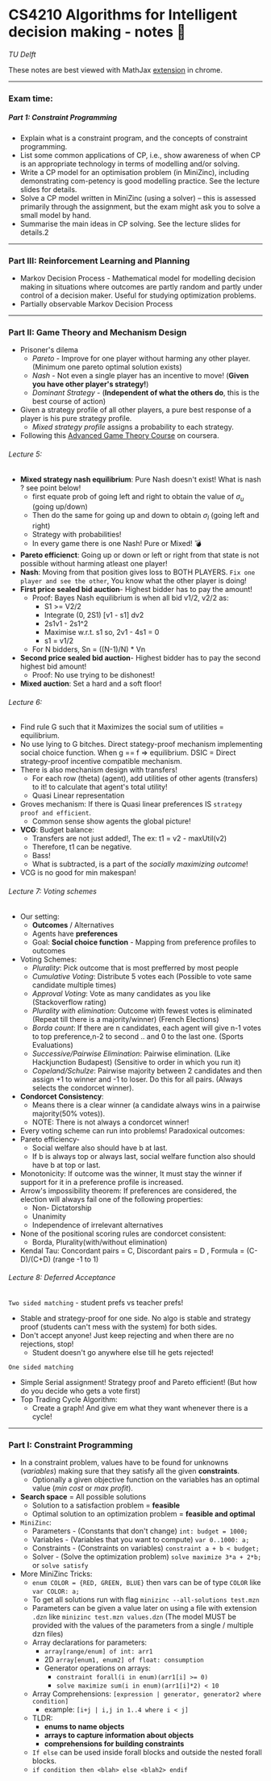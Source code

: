 # **CS4210 Algorithms for Intelligent decision making** - notes :robot:
_TU Delft_

These notes are best viewed with MathJax [extension](https://chrome.google.com/webstore/detail/github-with-mathjax/ioemnmodlmafdkllaclgeombjnmnbima) in chrome.

---
### Exam time:
##### Part 1: Constraint Programming
- Explain what is a constraint program, and the concepts of constraint programming.
- List some common applications of CP, i.e., show awareness of when CP is an appropriate technology in terms of modelling and/or solving.
- Write a CP model for an optimisation problem (in MiniZinc), including demonstrating com-petency is good modelling practice. See the lecture slides for details.
- Solve a CP model written in MiniZinc (using a solver) – this is assessed primarily through the assignment, but the exam might ask you to solve a small model by hand.
- Summarise the main ideas in CP solving. See the lecture slides for details.2


---
### Part III: Reinforcement Learning and Planning
- Markov Decision Process - Mathematical model for modelling decision making in situations where outcomes are partly random and partly under control of a decision maker. Useful for studying optimization problems.
- Partially observable Markov Decision Process


---
### Part II: Game Theory and Mechanism Design
- Prisoner's dilema
    - *Pareto* - Improve for one player without harming any other player. (Minimum one pareto optimal solution exists)
    - *Nash* - Not even a single player has an incentive to move! (**Given you have other player's strategy!**)
    - *Dominant Strategy* - (**Independent of what the others do**, this is the best course of action)
- Given a strategy profile of all other players, a pure best response of a player is his pure strategy profile.
    - *Mixed strategy profile* assigns a probability to each strategy.
- Following this [Advanced Game Theory Course](https://www.coursera.org/learn/game-theory-2/) on coursera.
###### Lecture 5:
- **Mixed strategy nash equilibrium**: Pure Nash doesn't exist! What is nash ? see point below!
    - first equate prob of going left and right to obtain the value of $\sigma_u$ (going up/down)
    - Then do the same for going up and down to obtain $\sigma_l$ (going left and right)
    - Strategy with probabilities!
    - In every game there is one Nash! Pure or Mixed! :bomb:
- **Pareto efficienct**: Going up or down or left or right from that state is not possible without harming atleast one player!
- **Nash**: Moving from that position gives loss to BOTH PLAYERS. `Fix one player and see the other`, You know what the other player is doing!
- **First price sealed bid auction**- Highest bidder has to pay the amount!
    - Proof: Bayes Nash equilibrium is when all bid v1/2, v2/2 as:
        - S1 >= V2/2
        - Integrate (0, 2S1) [v1 - s1] dv2
        - 2s1v1 - 2s1^2
        - Maximise w.r.t. s1 so, 2v1 - 4s1 = 0 
        - s1 = v1/2
    - For N bidders, Sn = ((N-1)/N) * Vn 
- **Second price sealed bid auction**- Highest bidder has to pay the second highest bid amount! 
    - Proof: No use trying to be dishonest!
- **Mixed auction**: Set a hard and a soft floor!

###### Lecture 6:
- Find rule G such that it Maximizes the social sum of utilities = equilibrium.
- No use lying to G bitches. Direct stategy-proof mechanism implementing social choice function. When g == f => equilibrium. DSIC = Direct strategy-proof incentive compatible mechanism.
- There is also mechanism design with transfers!
    - For each row (theta) (agent), add utilities of other agents (transfers) to it! to calculate that agent's total utility!
    - Quasi Linear representation
- Groves mechanism: If there is Quasi linear preferences IS `strategy proof and efficient`.
    - Common sense show agents the global picture! 
- **VCG**: Budget balance:
    - Transfers are not just added!, The ex: t1 = v2 - maxUtil(v2)
    - Therefore, t1 can be negative.
    - Bass!
    - What is subtracted, is a part of the _socially maximizing outcome_!
- VCG is no good for min makespan!


###### Lecture 7: Voting schemes
- Our setting:
    - **Outcomes** / Alternatives
    - Agents have **preferences**
    - Goal: **Social choice function** - Mapping from preference profiles to outcomes
- Voting Schemes:
    - *Plurality*: Pick outcome that is most prefferred by most people 
    - *Cumulative Voting*: Distribute 5 votes each (Possible to vote same candidate multiple times)
    - *Approval Voting*: Vote as many candidates as you like (Stackoverflow rating)
    - *Plurality with elimination*: Outcome with fewest votes is eliminated (Repeat till there is a majority/winner) (French Elections)
    - *Borda count*: If there are n candidates, each agent will give n-1 votes to top preference,n-2 to second .. and 0 to the last one. (Sports Evaluations)
    - *Successive/Pairwise Elimination*: Pairwise elimination. (Like Hackjunction Budapest) (Sensitive to order in which you run it)
    - *Copeland/Schulze*: Pairwise majority between 2 candidates and then assign +1 to winner and -1 to loser. Do this for all pairs. (Always selects the condorcet winner).
- **Condorcet Consistency**:
    - Means there is a clear winner (a candidate always wins in a pairwise majority(50% votes)).
    - NOTE: There is not always a condorcet winner!
- Every voting scheme can run into problems! Paradoxical outcomes:
- Pareto efficiency- 
    - Social welfare also should have b at last.
    - If b is always top or always last, social welfare function also should have b at top or last.
- Monotonicity: If outcome was the winner, It must stay the winner if support for it in a preference profile is increased.
- Arrow's impossibility theorem: If preferences are considered, the election will always fail one of the following properties:
    - Non- Dictatorship
    - Unanimity
    - Independence of irrelevant alternatives
- None of the positional scoring rules are condorcet consistent:
    - Borda, Plurality(with/without elimination)
- Kendal Tau: Concordant pairs = C, Discordant pairs = D , Formula = (C-D)/(C+D) (range -1 to 1)

###### Lecture 8: Deferred Acceptance
`Two sided matching` - student prefs vs teacher prefs!
- Stable and strategy-proof for one side. No algo is stable and strategy proof (students can't mess with the system) for both sides.
- Don't accept anyone! Just keep rejecting and when there are no rejections, stop!
    - Student doesn't go anywhere else till he gets rejected!

`One sided matching`
- Simple Serial assignment! Strategy proof and Pareto efficient! (But how do you decide who gets a vote first)
- Top Trading Cycle Algorithm: 
    - Create a graph! And give em what they want whenever there is a cycle!


---
### Part I: Constraint Programming
- In a constraint problem, values have to be found for unknowns (*variables*) making sure that they satisfy all the given **constraints**. 
    - Optionally a given objective function on the variables has an optimal value (*min cost* or *max profit*).
- **Search space** = All possible solutions
    - Solution to a satisfaction problem = **feasible**
    - Optimal solution to an optimization problem = **feasible and optimal**
- `MiniZinc`:
    - Parameters - (Constants that don't change) `int: budget = 1000;`
    - Variables - (Variables that you want to compute) `var 0..1000: a;`
    - Constraints - (Constraints on variables) `constraint a + b < budget;`
    - Solver - (Solve the optimization problem) `solve maximize 3*a + 2*b;` or `solve satisfy`
- More MiniZinc Tricks:
    - `enum COLOR = {RED, GREEN, BLUE}` then vars can be of type `COLOR` like `var COLOR: a;`
    - To get all solutions run with flag `minizinc --all-solutions test.mzn`
    - Parameters can be given a value later on using a file with extension `.dzn` like `minizinc test.mzn values.dzn` (The model MUST be provided with the values of the parameters from a single / multiple dzn files)
    - Array declarations for parameters:
        - `array[range/enum] of int: arr1`
        - 2D `array[enum1, enum2] of float: consumption`
        - Generator operations on arrays:
            - `constraint forall(i in enum)(arr1[i] >= 0)`
            - `solve maximize sum(i in enum)(arr1[i]*2) < 10`
    - Array Comprehensions: `[expression | generator, generator2 where condition]`
        - example: `[i+j | i,j in 1..4 where i < j]`
    - TLDR:
        - **enums to name objects**
        - **arrays to capture information about objects**
        - **comprehensions for building constraints**
    - `If else` can be used inside forall blocks and outside the nested forall blocks.
    - `if condition then <blah> else <blah2> endif`

